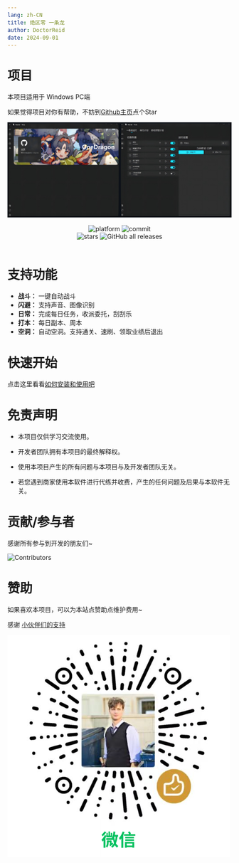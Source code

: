 ```yaml
---
lang: zh-CN
title: 绝区零 一条龙
author: DoctorReid
date: 2024-09-01
---
```



# 项目

本项目适用于 Windows PC端

如果觉得项目对你有帮助，不妨到[Github主页](https://github.com/DoctorReid/ZenlessZoneZero-OneDragon)点个Star

![应用展示](/images/zzz/zzz_app.png)
<div align="center">
    <div>
        <img alt="platform" src="https://img.shields.io/badge/platform-Windows-blueviolet">
        <img alt="commit" src="https://img.shields.io/github/commit-activity/m/DoctorReid/ZenlessZoneZero-OneDragon?color=blue">
    </div>
    <div>
        <img alt="stars" src="https://img.shields.io/github/stars/DoctorReid/ZenlessZoneZero-OneDragon?style=social">
        <img alt="GitHub all releases" src="https://img.shields.io/github/downloads/DoctorReid/ZenlessZoneZero-OneDragon/total?style=social">
    </div>
    <br>
</div>

# 支持功能

- **战斗：** 一键自动战斗
- **闪避：** 支持声音、图像识别
- **日常：** 完成每日任务，收派委托，刮刮乐
- **打本：** 每日副本、周本
- **空洞：** 自动空洞。支持通关、速刷、领取业绩后退出

# 快速开始

点击这里看看[如何安装和使用吧](./quickstart.md)

# 免责声明

- 本项目仅供学习交流使用。

- 开发者团队拥有本项目的最终解释权。

- 使用本项目产生的所有问题与本项目与及开发者团队无关。

- 若您遇到商家使用本软件进行代练并收费，产生的任何问题及后果与本软件无关。

# 贡献/参与者

感谢所有参与到开发的朋友们~

![Contributors](https://contributors-img.web.app/image?repo=DoctorReid/ZenlessZoneZero-OneDragon&max=1314520&columns=15)

# 赞助

如果喜欢本项目，可以为本站点赞助点维护费用~

感谢 [小伙伴们的支持](https://github.com/DoctorReid/OneDragon-Thanks)

![微信赞赏](/images/sponsor_wechat.png)